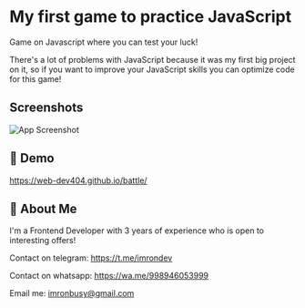 
# My first game to practice JavaScript

Game on Javascript where you can test your luck!

There's a lot of problems with JavaScript because it was my first big project on it, so if you want to improve your JavaScript skills you can optimize code for this game!
## Screenshots

![App Screenshot](https://i.ibb.co/k9WXDnv/chrome-h-WZUO0-DTg8.png)
## 🔗 Demo

https://web-dev404.github.io/battle/
## 🚀 About Me
I'm a Frontend Developer with 3 years of experience who is open to interesting offers!

Contact on telegram: https://t.me/imrondev

Contact on whatsapp: https://wa.me/998946053999

Email me: imronbusy@gmail.com
